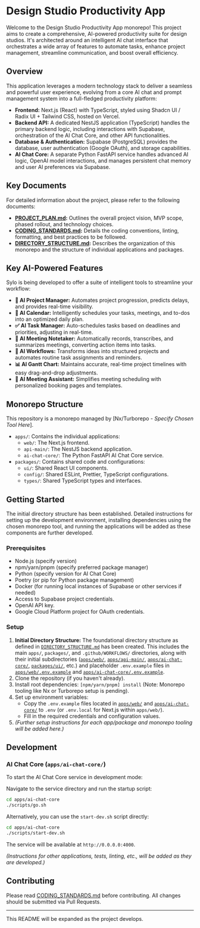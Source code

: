 # Design Studio Productivity App

Welcome to the Design Studio Productivity App monorepo! This project aims to create a comprehensive, AI-powered productivity suite for design studios. It's architected around an intelligent AI chat interface that orchestrates a wide array of features to automate tasks, enhance project management, streamline communication, and boost overall efficiency.

## Overview

This application leverages a modern technology stack to deliver a seamless and powerful user experience, evolving from a core AI chat and prompt management system into a full-fledged productivity platform:

*   **Frontend:** Next.js (React) with TypeScript, styled using Shadcn UI / Radix UI + Tailwind CSS, hosted on Vercel.
*   **Backend API:** A dedicated NestJS application (TypeScript) handles the primary backend logic, including interactions with Supabase, orchestration of the AI Chat Core, and other API functionalities.
*   **Database & Authentication:** Supabase (PostgreSQL) provides the database, user authentication (Google OAuth), and storage capabilities.
*   **AI Chat Core:** A separate Python FastAPI service handles advanced AI logic, OpenAI model interactions, and manages persistent chat memory and user AI preferences via Supabase.

## Key Documents

For detailed information about the project, please refer to the following documents:

*   **[PROJECT_PLAN.md](PROJECT_PLAN.md):** Outlines the overall project vision, MVP scope, phased rollout, and technology choices.
*   **[CODING_STANDARDS.md](CODING_STANDARDS.md):** Details the coding conventions, linting, formatting, and best practices to be followed.
*   **[DIRECTORY_STRUCTURE.md](DIRECTORY_STRUCTURE.md):** Describes the organization of this monorepo and the structure of individual applications and packages.

## Key AI-Powered Features

Sylo is being developed to offer a suite of intelligent tools to streamline your workflow:

*   **🧠 AI Project Manager:** Automates project progression, predicts delays, and provides real-time visibility.
*   **📅 AI Calendar:** Intelligently schedules your tasks, meetings, and to-dos into an optimized daily plan.
*   **✅ AI Task Manager:** Auto-schedules tasks based on deadlines and priorities, adjusting in real-time.
*   **📝 AI Meeting Notetaker:** Automatically records, transcribes, and summarizes meetings, converting action items into tasks.
*   **🔄 AI Workflows:** Transforms ideas into structured projects and automates routine task assignments and reminders.
*   **📊 AI Gantt Chart:** Maintains accurate, real-time project timelines with easy drag-and-drop adjustments.
*   **🤝 AI Meeting Assistant:** Simplifies meeting scheduling with personalized booking pages and templates.

## Monorepo Structure

This repository is a monorepo managed by [Nx/Turborepo - *Specify Chosen Tool Here*].

*   `apps/`: Contains the individual applications:
    *   `web/`: The Next.js frontend.
    *   `api-main/`: The NestJS backend application.
    *   `ai-chat-core/`: The Python FastAPI AI Chat Core service.
*   `packages/`: Contains shared code and configurations:
    *   `ui/`: Shared React UI components.
    *   `config/`: Shared ESLint, Prettier, TypeScript configurations.
    *   `types/`: Shared TypeScript types and interfaces.

## Getting Started

The initial directory structure has been established. Detailed instructions for setting up the development environment, installing dependencies using the chosen monorepo tool, and running the applications will be added as these components are further developed.

### Prerequisites

*   Node.js (specify version)
*   npm/yarn/pnpm (specify preferred package manager)
*   Python (specify version for AI Chat Core)
*   Poetry (or pip for Python package management)
*   Docker (for running local instances of Supabase or other services if needed)
*   Access to Supabase project credentials.
*   OpenAI API key.
*   Google Cloud Platform project for OAuth credentials.

### Setup

1.  **Initial Directory Structure:** The foundational directory structure as defined in [`DIRECTORY_STRUCTURE.md`](DIRECTORY_STRUCTURE.md:20) has been created. This includes the main `apps/`, `packages/`, and `.github/WORKFLOWS/` directories, along with their initial subdirectories ([`apps/web/`](apps/web/), [`apps/api-main/`](apps/api-main/), [`apps/ai-chat-core/`](apps/ai-chat-core/), [`packages/ui/`](packages/ui/), etc.) and placeholder `.env.example` files in [`apps/web/.env.example`](apps/web/.env.example:0) and [`apps/ai-chat-core/.env.example`](apps/ai-chat-core/.env.example:0).
2.  Clone the repository (if you haven't already).
3.  Install root dependencies: `[npm/yarn/pnpm] install` (Note: Monorepo tooling like Nx or Turborepo setup is pending).
4.  Set up environment variables:
    *   Copy the `.env.example` files located in [`apps/web/`](apps/web/) and [`apps/ai-chat-core/`](apps/ai-chat-core/) to `.env` (or `.env.local` for Next.js within `apps/web/`).
    *   Fill in the required credentials and configuration values.
5.  *(Further setup instructions for each app/package and monorepo tooling will be added here.)*

## Development

### AI Chat Core (`apps/ai-chat-core/`)

To start the AI Chat Core service in development mode:

Navigate to the service directory and run the startup script:
```bash
cd apps/ai-chat-core
./scripts/go.sh
```
Alternatively, you can use the `start-dev.sh` script directly:
```bash
cd apps/ai-chat-core
./scripts/start-dev.sh
```
The service will be available at `http://0.0.0.0:4000`.

*(Instructions for other applications, tests, linting, etc., will be added as they are developed.)*

## Contributing

Please read [CODING_STANDARDS.md](CODING_STANDARDS.md) before contributing. All changes should be submitted via Pull Requests.

---

This README will be expanded as the project develops.